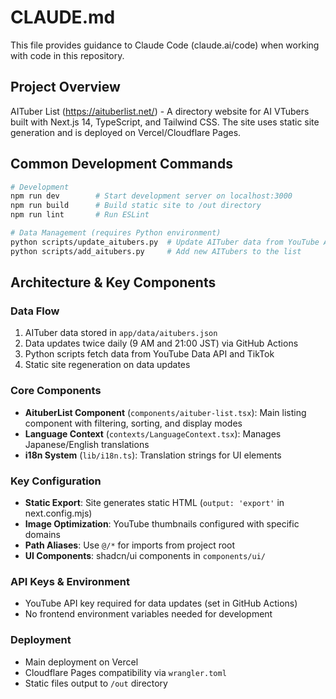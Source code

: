 # CLAUDE.md

This file provides guidance to Claude Code (claude.ai/code) when working with code in this repository.

## Project Overview

AITuber List (https://aituberlist.net/) - A directory website for AI VTubers built with Next.js 14, TypeScript, and Tailwind CSS. The site uses static site generation and is deployed on Vercel/Cloudflare Pages.

## Common Development Commands

```bash
# Development
npm run dev        # Start development server on localhost:3000
npm run build      # Build static site to /out directory
npm run lint       # Run ESLint

# Data Management (requires Python environment)
python scripts/update_aitubers.py  # Update AITuber data from YouTube API
python scripts/add_aitubers.py     # Add new AITubers to the list
```

## Architecture & Key Components

### Data Flow
1. AITuber data stored in `app/data/aitubers.json`
2. Data updates twice daily (9 AM and 21:00 JST) via GitHub Actions
3. Python scripts fetch data from YouTube Data API and TikTok
4. Static site regeneration on data updates

### Core Components
- **AituberList Component** (`components/aituber-list.tsx`): Main listing component with filtering, sorting, and display modes
- **Language Context** (`contexts/LanguageContext.tsx`): Manages Japanese/English translations
- **i18n System** (`lib/i18n.ts`): Translation strings for UI elements

### Key Configuration
- **Static Export**: Site generates static HTML (`output: 'export'` in next.config.mjs)
- **Image Optimization**: YouTube thumbnails configured with specific domains
- **Path Aliases**: Use `@/*` for imports from project root
- **UI Components**: shadcn/ui components in `components/ui/`

### API Keys & Environment
- YouTube API key required for data updates (set in GitHub Actions)
- No frontend environment variables needed for development

### Deployment
- Main deployment on Vercel
- Cloudflare Pages compatibility via `wrangler.toml`
- Static files output to `/out` directory
